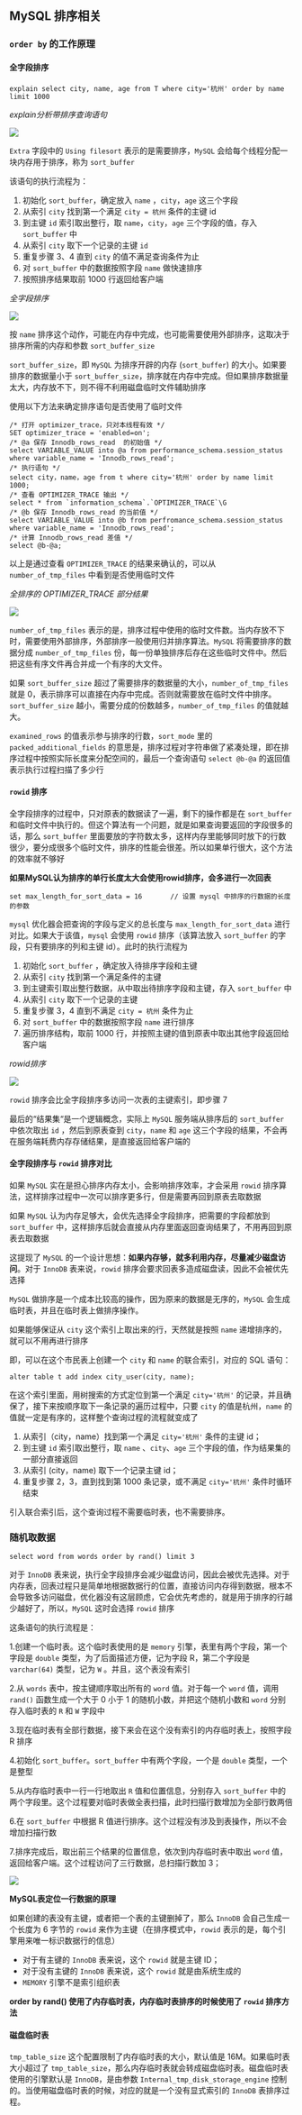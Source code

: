 ## MySQL 排序相关

### `order by` 的工作原理

#### 全字段排序

```mysql
explain select city, name, age from T where city='杭州' order by name limit 1000
```

*explain分析带排序查询语句*

![](../Images/Performance/explain分析带排序查询语句.png)

`Extra` 字段中的 `Using filesort` 表示的是需要排序，`MySQL` 会给每个线程分配一块内存用于排序，称为 `sort_buffer`

该语句的执行流程为：

1. 初始化 `sort_buffer`，确定放入 `name` ，`city`，`age` 这三个字段
2. 从索引 `city` 找到第一个满足 `city = 杭州` 条件的主键 id
3. 到主键 `id` 索引取出整行，取 `name`，`city`，`age` 三个字段的值，存入 `sort_buffer` 中
4. 从索引 `city` 取下一个记录的主键 `id`
5. 重复步骤 3、4 直到 `city` 的值不满足查询条件为止
6. 对 `sort_buffer` 中的数据按照字段 `name` 做快速排序
7. 按照排序结果取前 1000 行返回给客户端

*全字段排序*

![](../Images/Performance/全字段排序.jpg)

按 `name` 排序这个动作，可能在内存中完成，也可能需要使用外部排序，这取决于排序所需的内存和参数 `sort_buffer_size`

`sort_buffer_size`，即 `MySQL` 为排序开辟的内存 (`sort_buffer`) 的大小。如果要排序的数据量小于 `sort_buffer_size`，排序就在内存中完成。但如果排序数据量太大，内存放不下，则不得不利用磁盘临时文件辅助排序

使用以下方法来确定排序语句是否使用了临时文件

```mysql
/* 打开 optimizer_trace，只对本线程有效 */
SET optimizer_trace = 'enabled=on';
/* @a 保存 Innodb_rows_read  的初始值 */
select VARIABLE_VALUE into @a from performance_schema.session_status where variable_name = 'Innodb_rows_read';
/* 执行语句 */
select city，name，age from t where city='杭州' order by name limit 1000;
/* 查看 OPTIMIZER_TRACE 输出 */
select * from `information_schema`.`OPTIMIZER_TRACE`\G
/* @b 保存 Innodb_rows_read 的当前值 */
select VARIABLE_VALUE into @b from perfromance_schema.session_status where variable_name = 'Innodb_rows_read';
/* 计算 Innodb_rows_read 差值 */
select @b-@a;
```

以上是通过查看 `OPTIMIZER_TRACE` 的结果来确认的，可以从 `number_of_tmp_files` 中看到是否使用临时文件

*全排序的 OPTIMIZER_TRACE 部分结果*

![](../Images/Performance/OPTIMIZER_TRACE部分结果.png)

`number_of_tmp_files` 表示的是，排序过程中使用的临时文件数。当内存放不下时，需要使用外部排序，外部排序一般使用归并排序算法。`MySQL` 将需要排序的数据分成 `number_of_tmp_files` 份，每一份单独排序后存在这些临时文件中。然后把这些有序文件再合并成一个有序的大文件。

如果 `sort_buffer_size` 超过了需要排序的数据量的大小，`number_of_tmp_files` 就是 0，表示排序可以直接在内存中完成。否则就需要放在临时文件中排序。`sort_buffer_size` 越小，需要分成的份数越多，`number_of_tmp_files` 的值就越大。

`examined_rows` 的值表示参与排序的行数，`sort_mode` 里的 `packed_additional_fields` 的意思是，排序过程对字符串做了紧凑处理，即在排序过程中按照实际长度来分配空间的，最后一个查询语句 `select @b-@a` 的返回值表示执行过程扫描了多少行

#### `rowid` 排序

全字段排序的过程中，只对原表的数据读了一遍，剩下的操作都是在 `sort_buffer` 和临时文件中执行的。但这个算法有一个问题，就是如果查询要返回的字段很多的话，那么 `sort_buffer` 里面要放的字符数太多，这样内存里能够同时放下的行数很少，要分成很多个临时文件，排序的性能会很差。所以如果单行很大，这个方法的效率就不够好

**如果MySQL认为排序的单行长度太大会使用rowid排序，会多进行一次回表**

```mysql
set max_length_for_sort_data = 16 		// 设置 mysql 中排序的行数据的长度的参数
```

`mysql` 优化器会把查询的字段与定义的总长度与 `max_length_for_sort_data` 进行对比。如果大于该值，`mysql` 会使用 `rowid` 排序（该算法放入 `sort_buffer` 的字段，只有要排序的列和主键 id）。此时的执行流程为

1. 初始化 `sort_buffer` ，确定放入待排序字段和主键
2. 从索引 `city` 找到第一个满足条件的主键
3. 到主键索引取出整行数据，从中取出待排序字段和主键，存入 `sort_buffer` 中
4. 从索引 `city` 取下一个记录的主键
5. 重复步骤 3，4 直到不满足 `city = 杭州` 条件为止
6. 对 `sort_buffer` 中的数据按照字段 `name` 进行排序
7. 遍历排序结构，取前 1000 行，并按照主键的值到原表中取出其他字段返回给客户端

*rowid排序*

![](../Images/Performance/rowid排序.jpg)

`rowid` 排序会比全字段排序多访问一次表的主键索引，即步骤 7

最后的“结果集“是一个逻辑概念，实际上 `MySQL` 服务端从排序后的 `sort_buffer` 中依次取出 `id` ，然后到原表查到 `city`，`name` 和 `age` 这三个字段的结果，不会再在服务端耗费内存存储结果，是直接返回给客户端的

#### 全字段排序与 `rowid` 排序对比

如果 `MySQL` 实在是担心排序内存太小，会影响排序效率，才会采用 `rowid` 排序算法，这样排序过程中一次可以排序更多行，但是需要再回到原表去取数据

如果 `MySQL` 认为内存足够大，会优先选择全字段排序，把需要的字段都放到 `sort_buffer` 中，这样排序后就会直接从内存里面返回查询结果了，不用再回到原表去取数据

这提现了 `MySQL` 的一个设计思想：**如果内存够，就多利用内存，尽量减少磁盘访问**。对于 `InnoDB` 表来说，`rowid` 排序会要求回表多造成磁盘读，因此不会被优先选择

`MySQL` 做排序是一个成本比较高的操作，因为原来的数据是无序的，`MySQL` 会生成临时表，并且在临时表上做排序操作。

如果能够保证从 `city` 这个索引上取出来的行，天然就是按照 `name` 递增排序的，就可以不用再进行排序

即，可以在这个市民表上创建一个 `city` 和 `name` 的联合索引，对应的 SQL 语句：

```mysql
alter table t add index city_user(city, name);
```

在这个索引里面，用树搜索的方式定位到第一个满足 `city='杭州'` 的记录，并且确保了，接下来按顺序取下一条记录的遍历过程中，只要 `city` 的值是杭州，`name` 的值就一定是有序的，这样整个查询过程的流程就变成了

1. 从索引（city，name）找到第一个满足 `city='杭州'` 条件的主键 id；
2. 到主键 `id` 索引取出整行，取 `name` 、`city`、`age` 三个字段的值，作为结果集的一部分直接返回
3. 从索引 (city，name) 取下一个记录主键 id；
4. 重复步骤 2，3，直到找到第 1000 条记录，或不满足 `city='杭州'` 条件时循环结束

引入联合索引后，这个查询过程不需要临时表，也不需要排序。

### 随机取数据

```mysql
select word from words order by rand() limit 3
```

对于 `InnoDB` 表来说，执行全字段排序会减少磁盘访问，因此会被优先选择。对于内存表，回表过程只是简单地根据数据行的位置，直接访问内存得到数据，根本不会导致多访问磁盘，优化器没有这层顾虑，它会优先考虑的，就是用于排序的行越少越好了，所以，`MySQL` 这时会选择 `rowid` 排序

这条语句的执行流程是：

1.创建一个临时表。这个临时表使用的是 `memory` 引擎，表里有两个字段，第一个字段是 `double` 类型，为了后面描述方便，记为字段 R，第二个字段是 `varchar(64)` 类型，记为 `W` 。并且，这个表没有索引

2.从 `words` 表中，按主键顺序取出所有的 `word` 值。对于每一个 `word` 值，调用 `rand()` 函数生成一个大于 0 小于 1 的随机小数，并把这个随机小数和 `word` 分别存入临时表的 `R` 和 `W` 字段中

3.现在临时表有全部行数据，接下来会在这个没有索引的内存临时表上，按照字段 R 排序

4.初始化 `sort_buffer`。`sort_buffer` 中有两个字段，一个是 `double` 类型，一个是整型

5.从内存临时表中一行一行地取出 `R` 值和位置信息，分别存入 `sort_buffer` 中的两个字段里。这个过程要对临时表做全表扫描，此时扫描行数增加为全部行数两倍

6.在 `sort_buffer` 中根据 R 值进行排序。这个过程没有涉及到表操作，所以不会增加扫描行数

7.排序完成后，取出前三个结果的位置信息，依次到内存临时表中取出 `word` 值，返回给客户端。这个过程访问了三行数据，总扫描行数加 3；

![](../Images/Performance/随机排序流程图.png)

**MySQL表定位一行数据的原理**

如果创建的表没有主键，或者把一个表的主键删掉了，那么 `InnoDB` 会自己生成一个长度为 6 字节的 `rowid` 来作为主键（在排序模式中，`rowid` 表示的是，每个引擎用来唯一标识数据行的信息）

* 对于有主键的 `InnoDB` 表来说，这个 `rowid` 就是主键 ID；
* 对于没有主键的 `InnoDB` 表来说，这个 `rowid` 就是由系统生成的
* `MEMORY` 引擎不是索引组织表

**order by rand() 使用了内存临时表，内存临时表排序的时候使用了 `rowid` 排序方法**

#### 磁盘临时表

`tmp_table_size` 这个配置限制了内存临时表的大小，默认值是 16M。如果临时表大小超过了 `tmp_table_size`，那么内存临时表就会转成磁盘临时表。磁盘临时表使用的引擎默认是 `InnoDB`，是由参数 `Internal_tmp_disk_storage_engine` 控制的。当使用磁盘临时表的时候，对应的就是一个没有显式索引的 `InnoDB` 表排序过程。